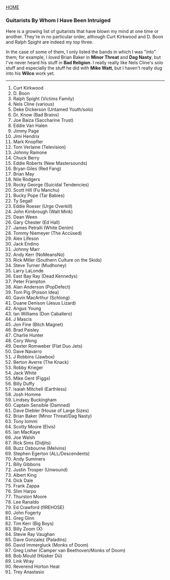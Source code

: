 <br>
<a href="/">HOME</a>

### Guitarists By Whom I Have Been Intruiged

Here is a growing list of guitarists that have blown my mind at one time or another. They're in no particular order, although Curt Kirkwood and D. Boon and Ralph Spight are indeed my top three.

In the case of some of them, I only listed the bands in which I was "into" them; for example, I _loved_ Brian Baker in **Minor Threat** and **Dag Nasty**, but I've never heard his stuff in **Bad Religion**. I really really like Nels Cline's solo stuff and especially the stuff he did with **Mike Watt**, but I haven't really dug into his **Wilco** work yet.

---

1. Curt Kirkwood
1. D. Boon
1. Ralph Spight (Victims Family)
3. Nels Cline (various)
4. Deke Dickerson (Untamed Youth/solo)
5. Dr. Know (Bad Brains)
6. Joe Baiza (Saccharine Trust)
7. Eddie Van Halen
8. Jimmy Page
9. Jimi Hendrix
10. Mark Knopfler
11. Tom Verlaine (Television)
12. Johnny Ramone
13. Chuck Berry
14. Eddie Roberts (New Mastersounds)
15. Bryan Giles (Red Fang)
16. Brian May
17. Nile Rodgers
18. Rocky George (Suicidal Tendencies)
19. Scott Hill (Fu Manchu)
20. Bucky Pope (Tar Babies)
21. Ty Segall
22. Eddie Roeser (Urge Overkill)
23. John Kimbrough (Walt Mink)
24. Dean Ween
25. Gary Chester (Ed Hall)
26. James Petralli (White Denim)
27. Tommy Niemeyer (The Accüsed)
28. Alex Lifeson
29. Jack Endino
30. Johnny Marr
31. Andy Kerr (NoMeansNo)
32. Rick Miller (Southern Culture on the Skids)
33. Steve Turner (Mudhoney)
34. Larry LaLonde
35. East Bay Ray (Dead Kennedys)
36. Peter Frampton
37. Alan Anderson (PopDefect)
38. Tom Pig (Poison Idea)
39. Gavin MacArthur (Schlong)
40. Duane Denison (Jesus Lizard)
41. Angus Young
42. Ian Williams (Don Caballero)
43. J Mascis
44. Jon Fine (Bitch Magnet)
45. Brad Paisley
46. Charlie Hunter
47. Cory Wong
48. Dexter Romweber (Flat Duo Jets)
49. Dave Navarro
50. J Robbins (Jawbox)
51. Berton Averre (The Knack)
52. Robby Krieger
53. Jack White
54. Mike Gent (Figgs)
55. Billy Duffy
56. Isaiah Mitchell (Earthless)
57. Josh Homme
58. Lindsey Buckingham
59. Captain Sensible (Damned)
60. Dave Diebler (House of Large Sizes)
61. Brian Baker (Minor Threat/Dag Nasty)
62. Tony Iommi
63. Scotty Moore (Elvis)
64. Ian MacKaye
65. Joe Walsh
66. Rick Sims (Didjits)
67. Buzz Osbourne (Melvins)
68. Stephen Egerton (ALL/Descendents)
69. Andy Summers
70. Billy Gibbons
71. Justin Trosper (Unwound)
72. Albert King
73. Dick Dale
74. Frank Zappa
75. Slim Harpo
76. Thurston Moore
77. Lee Ranaldo
78. Ed Crawford (fIREHOSE)
79. John Fogerty
80. Greg Ginn
81. Tim Kerr (Big Boys)
82. Billy Zoom (X)
83. Stevie Ray Vaughan
84. Dave Gonzalez (Paladins)
85. David Immergluck (Monks of Doom)
86. Greg Lisher (Camper van Beethoven/Monks of Doom)
87. Bob Mould (Hüsker Dü)
88. Link Wray
89. Reverend Horton Heat
90. Trey Anastasio
